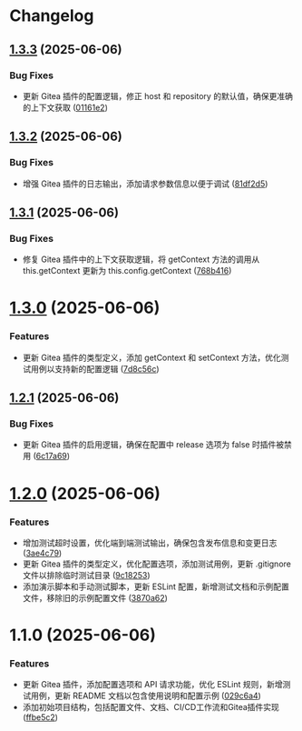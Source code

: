 # Changelog

## [1.3.3](https://github.com/lib-pack/release-it-gitea/compare/1.3.2...1.3.3) (2025-06-06)

### Bug Fixes

- 更新 Gitea 插件的配置逻辑，修正 host 和 repository 的默认值，确保更准确的上下文获取 ([01161e2](https://github.com/lib-pack/release-it-gitea/commit/01161e2667b721d9a238ba4c4e6444e9acde8f65))

## [1.3.2](https://github.com/lib-pack/release-it-gitea/compare/1.3.1...1.3.2) (2025-06-06)

### Bug Fixes

- 增强 Gitea 插件的日志输出，添加请求参数信息以便于调试 ([81df2d5](https://github.com/lib-pack/release-it-gitea/commit/81df2d5897a6bd128d2aad187d6720860dac2f62))

## [1.3.1](https://github.com/lib-pack/release-it-gitea/compare/1.3.0...1.3.1) (2025-06-06)

### Bug Fixes

- 修复 Gitea 插件中的上下文获取逻辑，将 getContext 方法的调用从 this.getContext 更新为 this.config.getContext ([768b416](https://github.com/lib-pack/release-it-gitea/commit/768b4162ea41edfad1bc35f40b646e6de1e53253))

# [1.3.0](https://github.com/lib-pack/release-it-gitea/compare/1.2.1...1.3.0) (2025-06-06)

### Features

- 更新 Gitea 插件的类型定义，添加 getContext 和 setContext 方法，优化测试用例以支持新的配置逻辑 ([7d8c56c](https://github.com/lib-pack/release-it-gitea/commit/7d8c56c3495c50f8a6072d2793d1305e93ac4649))

## [1.2.1](https://github.com/lib-pack/release-it-gitea/compare/1.2.0...1.2.1) (2025-06-06)

### Bug Fixes

- 更新 Gitea 插件的启用逻辑，确保在配置中 release 选项为 false 时插件被禁用 ([6c17a69](https://github.com/lib-pack/release-it-gitea/commit/6c17a69e0a24d706af05cf913a8368f8be3fa0eb))

# [1.2.0](https://github.com/lib-pack/release-it-gitea/compare/1.1.0...1.2.0) (2025-06-06)

### Features

- 增加测试超时设置，优化端到端测试输出，确保包含发布信息和变更日志 ([3ae4c79](https://github.com/lib-pack/release-it-gitea/commit/3ae4c790531187c585c2bebf06118278008e4272))
- 更新 Gitea 插件的类型定义，优化配置选项，添加测试用例，更新 .gitignore 文件以排除临时测试目录 ([9c18253](https://github.com/lib-pack/release-it-gitea/commit/9c182539e174a1fa22e01a7a759586af8a31909c))
- 添加演示脚本和手动测试脚本，更新 ESLint 配置，新增测试文档和示例配置文件，移除旧的示例配置文件 ([3870a62](https://github.com/lib-pack/release-it-gitea/commit/3870a62cd5ad7e25ab6619f6824a9cd7a80a56d9))

# 1.1.0 (2025-06-06)

### Features

- 更新 Gitea 插件，添加配置选项和 API 请求功能，优化 ESLint 规则，新增测试用例，更新 README 文档以包含使用说明和配置示例 ([029c6a4](https://github.com/lib-pack/release-it-gitea/commit/029c6a4d6635c83a94bfe439deb62a9faabd413b))
- 添加初始项目结构，包括配置文件、文档、CI/CD工作流和Gitea插件实现 ([ffbe5c2](https://github.com/lib-pack/release-it-gitea/commit/ffbe5c237ae1a6c95df934fb3a17144bd9567063))
